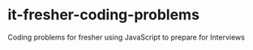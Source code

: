 # it-fresher-coding-problems
Coding problems for fresher using JavaScript to prepare for Interviews
